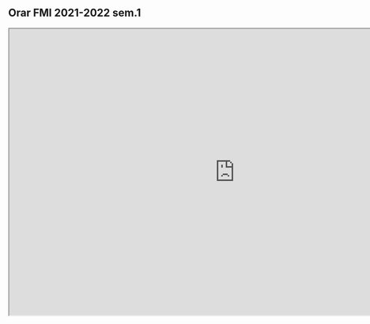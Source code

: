 ## Orar FMI 2021-2022  sem.1

<iframe  style="position: absolute; height: 580; width: 95%;" src="https://docs.google.com/spreadsheets/d/e/2PACX-1vSdVlj53cU0wubDRHPGTYoO1G_RiESIQWCIeAJj1nArEcDS-93LfRJTG6OEGHtEihgCEXJwJww449X_/pubhtml?widget=true&amp;headers=false"></iframe>
 
